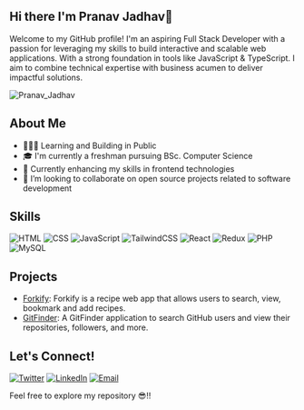 ## Hi there I'm Pranav Jadhav👋

Welcome to my GitHub profile! I'm an aspiring Full Stack Developer with a passion for leveraging my skills to build interactive and scalable web applications. With a strong foundation in tools like JavaScript & TypeScript. I aim to combine technical expertise with business acumen to deliver impactful solutions.

<p align="left">
  <img
    src="https://komarev.com/ghpvc/?username=Pranav-Jadhav09"
    alt="Pranav_Jadhav"
  /> 
</p>

## About Me

- 👨🏼‍💻 Learning and Building in Public
- 🎓 I'm currently a freshman pursuing BSc. Computer Science
- 🌱 Currently enhancing my skills in frontend technologies
- 👯 I’m looking to collaborate on open source projects related to software development


## Skills

![HTML](https://img.shields.io/badge/HTML-FF4500?style=flat&logo=html5&logoColor=white)
![CSS](https://img.shields.io/badge/CSS-1572B6?style=flat&logo=css3&logoColor=white)
![JavaScript](https://img.shields.io/badge/JavaScript-F7DF1E?style=flat&logo=javascript&logoColor=black)
![TailwindCSS](https://img.shields.io/badge/Tailwind_CSS-%2338B2AC.svg?style=flat&logo=tailwind-css&logoColor=white)
![React](https://img.shields.io/badge/React-%2320232a.svg?style=flat&logo=react&logoColor=%2361DAFB)
![Redux](https://img.shields.io/badge/Redux-%23593d88.svg?style=flat&logo=redux&logoColor=white)
![PHP](https://img.shields.io/badge/PHP-777BB4?style=flat&logo=php&logoColor=white)
![MySQL](https://img.shields.io/badge/MySQL-4479A1.svg?style=flat&logo=mysql&logoColor=white)


## Projects

- [Forkify](https://forkify-app-modern.vercel.app/): Forkify is a recipe web app that allows users to search, view, bookmark and add recipes.
- [GitFinder](https://modern-gitfinder.vercel.app/): A GitFinder application to search GitHub users and view their repositories, followers, and more.

## Let's Connect!

[![Twitter](https://img.shields.io/twitter/url/https/twitter.com/cloudposse.svg?style=social&label=Twitter)](https://twitter.com/cloudposse)
[![LinkedIn](https://img.shields.io/badge/LinkedIn-0077B5?style=flat&logo=linkedin&logoColor=white)](https://www.linkedin.com/in/jrpranav/)
[![Email](https://img.shields.io/badge/Email-D14836?style=flat&logo=gmail&logoColor=white)](mailto:pranav@jrpranav.com)

Feel free to explore my repository 😎!!

